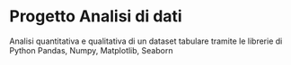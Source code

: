 # Progetto Analisi di dati
Analisi quantitativa e qualitativa di un dataset tabulare tramite le librerie di Python Pandas, Numpy, Matplotlib, Seaborn
